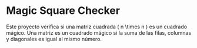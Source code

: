 # Magic Square Checker

Este proyecto verifica si una matriz cuadrada \( n \times n \) es un cuadrado mágico. Una matriz es un cuadrado mágico si la suma de las filas, columnas y diagonales es igual al mismo número.
